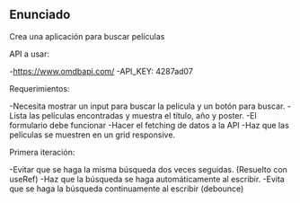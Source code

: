 ## Enunciado

Crea una aplicación para buscar películas

API a usar:

-https://www.omdbapi.com/
-API_KEY: 4287ad07

Requerimientos:

-Necesita mostrar un input para buscar la pelicula y un botón para buscar.
-Lista las películas encontradas y muestra el título, año y poster.
-El formulario debe funcionar
-Hacer el fetching de datos a la API
-Haz que las películas se muestren en un grid responsive.

Primera iteración:

-Evitar que se haga la misma búsqueda dos veces seguidas. (Resuelto con useRef)
-Haz que la búsqueda se haga automáticamente al escribir.
-Evita que se haga la búsqueda continuamente al escribir (debounce)
